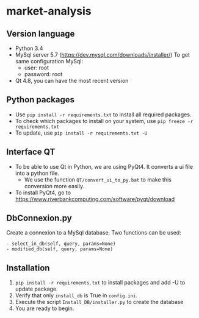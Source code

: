 # market-analysis

## Version language
- Python 3.4
- MySql server 5.7 (https://dev.mysql.com/downloads/installer/)
  To get same configuration MySql: 
    - user: root
    - password: root
- Qt 4.8, you can have the most recent version

## Python packages
- Use `pip install -r requirements.txt` to install all required packages.
- To check which packages to install on your system, use `pip freeze -r requirements.txt`
- To update, use `pip install -r requirements.txt -U`

## Interface QT
- To be able to use Qt in Python, we are using PyQt4. It converts a ui file into a python file.
    - We use the function `QT/convert_ui_to_py.bat` to make this conversion more easily.
- To install PyQt4, go to https://www.riverbankcomputing.com/software/pyqt/download

## DbConnexion.py
Create a connexion to a MySql database.
Two functions can be used:

    - select_in_db(self, query, params=None)
    - modified_db(self, query, params=None)

## Installation
1. `pip install -r requirements.txt` to install packages and add -U to 
   update package.
2. Verify that only `install_db` is True in `config.ini`.
3. Execute the script `Install_DB/installer.py` to create the database
4. You are ready to begin.
